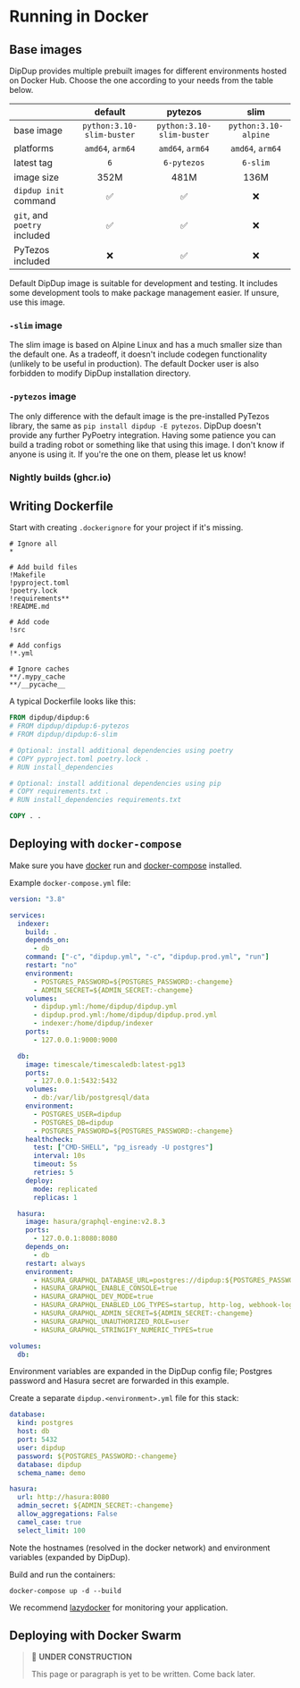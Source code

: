# Running in Docker

## Base images

DipDup provides multiple prebuilt images for different environments hosted on Docker Hub. Choose the one according to your needs from the table below.

| | default | pytezos | slim |
| - | :-: | :-: | :-: |
| base image | `python:3.10-slim-buster` | `python:3.10-slim-buster` | `python:3.10-alpine` |
| platforms | `amd64`, `arm64` | `amd64`, `arm64` | `amd64`, `arm64` |
| latest tag | `6` | `6-pytezos` | `6-slim` |
| image size | 352M | 481M | 136M |
| `dipdup init` command | ✅ | ✅ | ❌ |
| `git`, and `poetry` included | ✅ | ✅ | ❌ |
| PyTezos included | ❌ | ✅ | ❌

Default DipDup image is suitable for development and testing. It includes some development tools to make package management easier. If unsure, use this image.

### `-slim` image

The slim image is based on Alpine Linux and has a much smaller size than the default one. As a tradeoff, it doesn't include codegen functionality (unlikely to be useful in production). The default Docker user is also forbidden to modify DipDup installation directory.

### `-pytezos` image

The only difference with the default image is the pre-installed PyTezos library, the same as `pip install dipdup -E pytezos`. DipDup doesn't provide any further PyPoetry integration. Having some patience you can build a trading robot or something like that using this image. I don't know if anyone is using it. If you're the one on them, please let us know!

### Nightly builds (ghcr.io)

## Writing Dockerfile

Start with creating `.dockerignore` for your project if it's missing.

```text
# Ignore all
*

# Add build files
!Makefile
!pyproject.toml
!poetry.lock
!requirements**
!README.md

# Add code
!src

# Add configs
!*.yml

# Ignore caches
**/.mypy_cache
**/__pycache__
```

A typical Dockerfile looks like this:

```Dockerfile
FROM dipdup/dipdup:6
# FROM dipdup/dipdup:6-pytezos
# FROM dipdup/dipdup:6-slim

# Optional: install additional dependencies using poetry
# COPY pyproject.toml poetry.lock .
# RUN install_dependencies

# Optional: install additional dependencies using pip
# COPY requirements.txt .
# RUN install_dependencies requirements.txt

COPY . .
```

## Deploying with `docker-compose`

Make sure you have [docker](https://docs.docker.com/get-docker/) run and [docker-compose](https://docs.docker.com/compose/install/) installed.

Example `docker-compose.yml` file:

```yaml
version: "3.8"

services:
  indexer:
    build: .
    depends_on:
      - db
    command: ["-c", "dipdup.yml", "-c", "dipdup.prod.yml", "run"]
    restart: "no"
    environment:
      - POSTGRES_PASSWORD=${POSTGRES_PASSWORD:-changeme}
      - ADMIN_SECRET=${ADMIN_SECRET:-changeme}
    volumes:
      - dipdup.yml:/home/dipdup/dipdup.yml
      - dipdup.prod.yml:/home/dipdup/dipdup.prod.yml
      - indexer:/home/dipdup/indexer
    ports:
      - 127.0.0.1:9000:9000

  db:
    image: timescale/timescaledb:latest-pg13
    ports:
      - 127.0.0.1:5432:5432
    volumes:
      - db:/var/lib/postgresql/data
    environment:
      - POSTGRES_USER=dipdup
      - POSTGRES_DB=dipdup
      - POSTGRES_PASSWORD=${POSTGRES_PASSWORD:-changeme}
    healthcheck:
      test: ["CMD-SHELL", "pg_isready -U postgres"]
      interval: 10s
      timeout: 5s
      retries: 5
    deploy:
      mode: replicated
      replicas: 1

  hasura:
    image: hasura/graphql-engine:v2.8.3
    ports:
      - 127.0.0.1:8080:8080
    depends_on:
      - db
    restart: always
    environment:
      - HASURA_GRAPHQL_DATABASE_URL=postgres://dipdup:${POSTGRES_PASSWORD:-changeme}@db:5432/dipdup
      - HASURA_GRAPHQL_ENABLE_CONSOLE=true
      - HASURA_GRAPHQL_DEV_MODE=true
      - HASURA_GRAPHQL_ENABLED_LOG_TYPES=startup, http-log, webhook-log, websocket-log, query-log
      - HASURA_GRAPHQL_ADMIN_SECRET=${ADMIN_SECRET:-changeme}
      - HASURA_GRAPHQL_UNAUTHORIZED_ROLE=user
      - HASURA_GRAPHQL_STRINGIFY_NUMERIC_TYPES=true

volumes:
  db:
```

Environment variables are expanded in the DipDup config file; Postgres password and Hasura secret are forwarded in this example.

Create a separate `dipdup.<environment>.yml` file for this stack:

```yaml
database:
  kind: postgres
  host: db
  port: 5432
  user: dipdup
  password: ${POSTGRES_PASSWORD:-changeme}
  database: dipdup
  schema_name: demo

hasura:
  url: http://hasura:8080
  admin_secret: ${ADMIN_SECRET:-changeme}
  allow_aggregations: False
  camel_case: true
  select_limit: 100
```

Note the hostnames (resolved in the docker network) and environment variables (expanded by DipDup).

Build and run the containers:

```shell
docker-compose up -d --build
```

We recommend [lazydocker](https://github.com/jesseduffield/lazydocker) for monitoring your application.

## Deploying with Docker Swarm

> 🚧 **UNDER CONSTRUCTION**
>
> This page or paragraph is yet to be written. Come back later.
